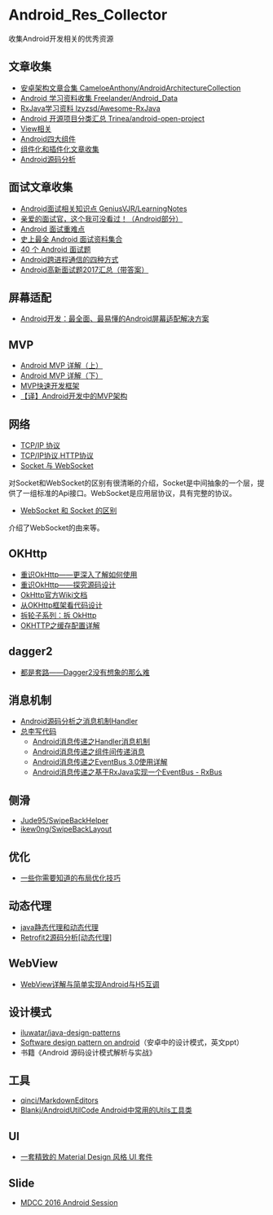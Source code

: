 # Android_Res_Collector
收集Android开发相关的优秀资源

## 文章收集
- [安卓架构文章合集 CameloeAnthony/AndroidArchitectureCollection](https://github.com/CameloeAnthony/AndroidArchitectureCollection) 
- [Android 学习资料收集 Freelander/Android_Data](https://github.com/Freelander/Android_Data)
- [RxJava学习资料 lzyzsd/Awesome-RxJava](https://github.com/lzyzsd/Awesome-RxJava)
- [Android 开源项目分类汇总 Trinea/android-open-project](https://github.com/Trinea/android-open-project)
- [View相关](https://github.com/sososeen09/Android_Res_Collector/blob/master/View%E7%9B%B8%E5%85%B3.md)
- [Android四大组件](https://github.com/sososeen09/Android_Res_Collector/blob/master/Android%E5%9B%9B%E5%A4%A7%E7%BB%84%E4%BB%B6.md)
- [组件化和插件化文章收集](https://github.com/sososeen09/Android_Res_Collector/blob/master/%E7%BB%84%E4%BB%B6%E5%8C%96%E5%92%8C%E6%8F%92%E4%BB%B6%E5%8C%96.md)
- [Android源码分析](https://github.com/LittleFriendsGroup/AndroidSdkSourceAnalysis)

## 面试文章收集
- [Android面试相关知识点 GeniusVJR/LearningNotes](https://github.com/GeniusVJR/LearningNotes)
- [亲爱的面试官，这个我可没看过！（Android部分）](http://www.jianshu.com/p/89f19d67b348)
- [Android 面试重难点](https://gold.xitu.io/entry/57466b5e71cfe40068cd862a)
- [史上最全 Android 面试资料集合](http://www.jianshu.com/p/d1efe2f31b6d)
- [40 个 Android 面试题](https://gold.xitu.io/entry/57aad0728ac247005f4cfa81)
- [Android跨进程通信的四种方式](http://blog.csdn.net/sinat_29255093/article/details/51817640)
- [Android高新面试题2017汇总（带答案）](https://mp.weixin.qq.com/s?__biz=MzI3OTU0MzI4MQ==&mid=2247484502&idx=1&sn=f4ca9376a5b8a720b186e961ea7192a8&chksm=eb4768c8dc30e1de839c67738c44cccc12c41334155111e18d660f581944dcc780bb03a4875f&mpshare=1&scene=1&srcid=08318RtT1NHV5zNIAS82a3aL&key=198ae112ca2c6d52fd4fb066f6f8235c8740a8f05cbf2e3da380efca3e727c516b99987c7179c3386c7557febb6190189a8811c196f759eb6e857b7450d8f354c0e86e7d45702d4e80d61518b054540c&ascene=0&uin=NDg2NTY1NTYw&devicetype=iMac+Macmini7%2C1+OSX+OSX+10.12.5+build(16F73)&version=12020810&nettype=WIFI&fontScale=100&pass_ticket=7YTOpktjoI%2ByZKI%2B8dwCbvuw7BNWw76frGSsC2ec5n1r10YhSi56wBHDyRjwYWjx)

## 屏幕适配
- [Android开发：最全面、最易懂的Android屏幕适配解决方案](http://www.jianshu.com/p/ec5a1a30694b)

## MVP
- [Android MVP 详解（上）](http://www.jianshu.com/p/9a6845b26856)
- [Android MVP 详解（下）](http://www.jianshu.com/p/0590f530c617)
- [MVP快速开发框架](http://www.jianshu.com/p/d98013e0cd03)
- [【译】Android开发中的MVP架构](http://www.jianshu.com/p/7567ed0d1853)

## 网络
- [TCP/IP 协议](https://gold.xitu.io/entry/57a2b0742e958a006679dae0)
- [TCP/IP协议,HTTP协议](http://blog.csdn.net/boylinux/article/details/7876214)
- [Socket 与 WebSocket](http://zengrong.net/post/2199.htm)

对Socket和WebSocket的区别有很清晰的介绍，Socket是中间抽象的一个层，提供了一组标准的Api接口。WebSocket是应用层协议，具有完整的协议。

- [WebSocket 和 Socket 的区别](http://blog.jobbole.com/106009/)

介绍了WebSocket的由来等。

## OKHttp

- [重识OkHttp——更深入了解如何使用](http://www.jianshu.com/p/c70d0ce5400c)
- [重识OkHttp——探究源码设计](http://www.jianshu.com/p/c58fd0a78791)
- [OkHttp官方Wiki文档](https://github.com/square/okhttp/wiki)
- [从OKHttp框架看代码设计](http://gold.xitu.io/post/581311cabf22ec0068826aff)
- [拆轮子系列：拆 OkHttp](http://blog.piasy.com/2016/07/11/Understand-OkHttp/)
- [OKHTTP之缓存配置详解](http://blog.csdn.net/briblue/article/details/52920531)

## dagger2
- [都是套路——Dagger2没有想象的那么难](http://www.jianshu.com/p/47c7306b2994)


## 消息机制
- [Android源码分析之消息机制Handler](http://www.jianshu.com/p/d15a57287b20)
- [总李写代码](http://home.cnblogs.com/u/whoislcj/)
  - [Android消息传递之Handler消息机制](http://www.cnblogs.com/whoislcj/p/5590615.html)
  - [Android消息传递之组件间传递消息](http://www.cnblogs.com/whoislcj/p/5593056.html)
  - [Android消息传递之EventBus 3.0使用详解](http://www.cnblogs.com/whoislcj/p/5595714.html)
  - [Android消息传递之基于RxJava实现一个EventBus - RxBus](http://www.cnblogs.com/whoislcj/p/5816992.html)

## 侧滑
- [Jude95/SwipeBackHelper](https://github.com/Jude95/SwipeBackHelper)
- [ikew0ng/SwipeBackLayout](https://github.com/ikew0ng/SwipeBackLayout)

## 优化
- [一些你需要知道的布局优化技巧](http://blog.csdn.net/qq_17766199/article/details/52863741)


## 动态代理
- [java静态代理和动态代理](http://blog.csdn.net/giserstone/article/details/17199755)
- [Retrofit2源码分析[动态代理]](http://www.jianshu.com/p/a56c61da55dd)

## WebView
- [WebView详解与简单实现Android与H5互调](http://blog.csdn.net/qq_24530405/article/details/52067474)


## 设计模式
- [iluwatar/java-design-patterns](https://github.com/iluwatar/java-design-patterns)
- [Software design pattern on android](http://www.slideshare.net/PedroVicenteGmezSnch/software-design-patterns-on-android)（安卓中的设计模式，英文ppt）
- 书籍《Android 源码设计模式解析与实战》


## 工具
- [qinci/MarkdownEditors](https://github.com/qinci/MarkdownEditors)
- [Blankj/AndroidUtilCode Android中常用的Utils工具类](https://github.com/Blankj/AndroidUtilCode)


## UI
- [一套精致的 Material Design 风格 UI 套件](https://gold.xitu.io/entry/5840c79d128fe10057676a84)

## Slide
- [MDCC 2016 Android Session](https://github.com/MDCC2016/Android-Session-Slides)


